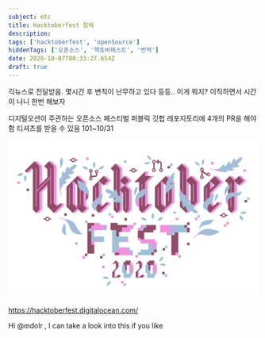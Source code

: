 ```yaml
---
subject: etc
title: Hacktoberfest 참여
description:
tags: ['hacktoberfest', 'openSource']
hiddenTags: ['오픈소스', '핵토버페스트', '번역']
date: 2020-10-07T00:33:27.654Z
draft: true
---
```


긱뉴스로 전달받음. 몇시간 후 변칙이 난무하고 있다 등등.. 이게 뭐지?
이직하면서 시간이 나니 한번 해보자

디지털오션이 주관하는 오픈소스 페스티벌
퍼블릭 깃헙 레포지토리에 4개의 PR을 해야함
티셔츠를 받을 수 있음
101~10/31

![](./img/hacktoberfest/hacktoberfest.png)

https://hacktoberfest.digitalocean.com/

Hi @mdolr , I can take a look into this if you like
